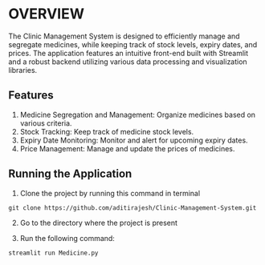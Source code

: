# OVERVIEW
The Clinic Management System is designed to efficiently manage and segregate medicines, while keeping track of stock levels, expiry dates, and prices. The application features an intuitive front-end built with Streamlit and a robust backend utilizing various data processing and visualization libraries.

## Features
1. Medicine Segregation and Management: Organize medicines based on various criteria.
2. Stock Tracking: Keep track of medicine stock levels.
3. Expiry Date Monitoring: Monitor and alert for upcoming expiry dates.
4. Price Management: Manage and update the prices of medicines.

## Running the Application 
1. Clone the project by running this command in terminal 
```
git clone https://github.com/aditirajesh/Clinic-Management-System.git
```

2. Go to the directory where the project is present

3. Run the following command:
```
streamlit run Medicine.py
```
